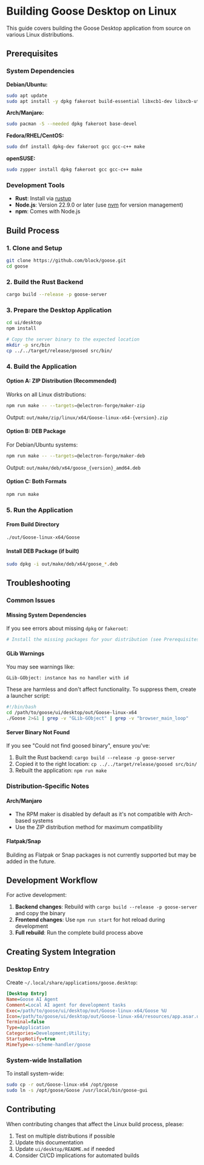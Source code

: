 # Building Goose Desktop on Linux

This guide covers building the Goose Desktop application from source on various Linux distributions.

## Prerequisites

### System Dependencies

**Debian/Ubuntu:**
```bash
sudo apt update
sudo apt install -y dpkg fakeroot build-essential libxcb1-dev libxcb-util-dev protobuf-compiler
```

**Arch/Manjaro:**
```bash
sudo pacman -S --needed dpkg fakeroot base-devel
```

**Fedora/RHEL/CentOS:**
```bash
sudo dnf install dpkg-dev fakeroot gcc gcc-c++ make
```

**openSUSE:**
```bash
sudo zypper install dpkg fakeroot gcc gcc-c++ make
```

### Development Tools

- **Rust**: Install via [rustup](https://rustup.rs/)
- **Node.js**: Version 22.9.0 or later (use [nvm](https://github.com/nvm-sh/nvm) for version management)
- **npm**: Comes with Node.js

## Build Process

### 1. Clone and Setup
```bash
git clone https://github.com/block/goose.git
cd goose
```

### 2. Build the Rust Backend
```bash
cargo build --release -p goose-server
```

### 3. Prepare the Desktop Application
```bash
cd ui/desktop
npm install

# Copy the server binary to the expected location
mkdir -p src/bin
cp ../../target/release/goosed src/bin/
```

### 4. Build the Application

#### Option A: ZIP Distribution (Recommended)
Works on all Linux distributions:
```bash
npm run make -- --targets=@electron-forge/maker-zip
```

Output: `out/make/zip/linux/x64/Goose-linux-x64-{version}.zip`

#### Option B: DEB Package
For Debian/Ubuntu systems:
```bash
npm run make -- --targets=@electron-forge/maker-deb
```

Output: `out/make/deb/x64/goose_{version}_amd64.deb`

#### Option C: Both Formats
```bash
npm run make
```

### 5. Run the Application

#### From Build Directory
```bash
./out/Goose-linux-x64/Goose
```

#### Install DEB Package (if built)
```bash
sudo dpkg -i out/make/deb/x64/goose_*.deb
```

## Troubleshooting

### Common Issues

#### Missing System Dependencies
If you see errors about missing `dpkg` or `fakeroot`:
```bash
# Install the missing packages for your distribution (see Prerequisites above)
```

#### GLib Warnings
You may see warnings like:
```
GLib-GObject: instance has no handler with id
```
These are harmless and don't affect functionality. To suppress them, create a launcher script:

```bash
#!/bin/bash
cd /path/to/goose/ui/desktop/out/Goose-linux-x64
./Goose 2>&1 | grep -v "GLib-GObject" | grep -v "browser_main_loop"
```

#### Server Binary Not Found
If you see "Could not find goosed binary", ensure you've:
1. Built the Rust backend: `cargo build --release -p goose-server`
2. Copied it to the right location: `cp ../../target/release/goosed src/bin/`
3. Rebuilt the application: `npm run make`

### Distribution-Specific Notes

#### Arch/Manjaro
- The RPM maker is disabled by default as it's not compatible with Arch-based systems
- Use the ZIP distribution method for maximum compatibility

#### Flatpak/Snap
Building as Flatpak or Snap packages is not currently supported but may be added in the future.

## Development Workflow

For active development:

1. **Backend changes**: Rebuild with `cargo build --release -p goose-server` and copy the binary
2. **Frontend changes**: Use `npm run start` for hot reload during development
3. **Full rebuild**: Run the complete build process above

## Creating System Integration

### Desktop Entry
Create `~/.local/share/applications/goose.desktop`:
```ini
[Desktop Entry]
Name=Goose AI Agent
Comment=Local AI agent for development tasks
Exec=/path/to/goose/ui/desktop/out/Goose-linux-x64/Goose %U
Icon=/path/to/goose/ui/desktop/out/Goose-linux-x64/resources/app.asar.unpacked/src/images/icon.png
Terminal=false
Type=Application
Categories=Development;Utility;
StartupNotify=true
MimeType=x-scheme-handler/goose
```

### System-wide Installation
To install system-wide:
```bash
sudo cp -r out/Goose-linux-x64 /opt/goose
sudo ln -s /opt/goose/Goose /usr/local/bin/goose-gui
```

## Contributing

When contributing changes that affect the Linux build process, please:

1. Test on multiple distributions if possible
2. Update this documentation
3. Update `ui/desktop/README.md` if needed
4. Consider CI/CD implications for automated builds

